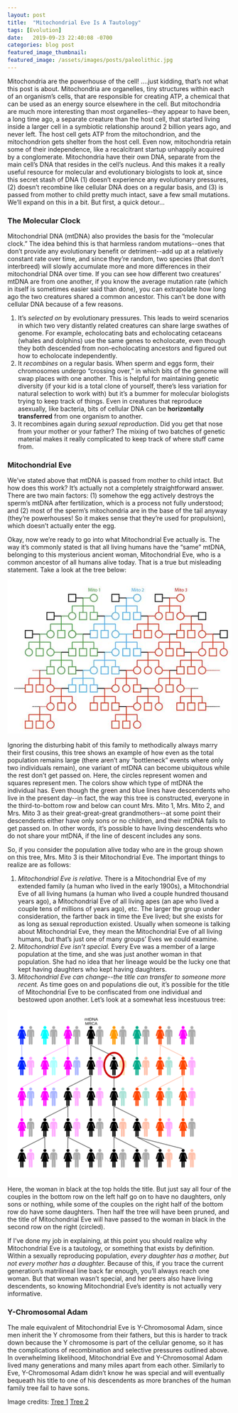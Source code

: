 ```yaml
---
layout: post
title:  "Mitochondrial Eve Is A Tautology"
tags: [Evolution]
date:   2019-09-23 22:40:08 -0700
categories: blog post
featured_image_thumbnail:
featured_image: /assets/images/posts/paleolithic.jpg
---
```


Mitochondria are the powerhouse of the cell!  ....just kidding, that’s not what this post is about.  Mitochondria are organelles, tiny structures within each of an organism’s cells, that are responsible for creating ATP, a chemical that can be used as an energy source elsewhere in the cell.  But mitochondria are much more interesting than most organelles--they appear to have been, a long time ago, a separate creature than the host cell, that started living inside a larger cell in a symbiotic relationship around 2 billion years ago, and never left.  The host cell gets ATP from the mitochondrion, and the mitochondrion gets shelter from the host cell.  Even now, mitochondria retain some of their independence, like a recalcitrant startup unhappily acquired by a conglomerate.  Mitochondria have their own DNA, separate from the main cell’s DNA that resides in the cell’s nucleus.  And this makes it a really useful resource for molecular and evolutionary biologists to look at, since this secret stash of DNA (1) doesn’t experience any evolutionary pressures, (2) doesn’t recombine like cellular DNA does on a regular basis, and (3) is passed from mother to child pretty much intact, save a few small mutations.  We’ll expand on this in a bit.  But first, a quick detour...

### The Molecular Clock
Mitochondrial DNA (mtDNA) also provides the basis for the “molecular clock.”  The idea behind this is that harmless random mutations--ones that don’t provide any evolutionary benefit or detriment--add up at a relatively constant rate over time, and since they’re random, two species (that don’t interbreed) will slowly accumulate more and more differences in their mitochondrial DNA over time.  If you can see how different two creatures’ mtDNA are from one another, if you know the average mutation rate (which in itself is sometimes easier said than done), you can extrapolate how long ago the two creatures shared a common ancestor.  This can’t be done with cellular DNA because of a few reasons.  
1. It’s _selected on_ by evolutionary pressures.  This leads to weird scenarios in which two very distantly related creatures can share large swathes of genome.  For example, echolocating bats and echolocating cetaceans (whales and dolphins) use the same genes to echolocate, even though they both descended from non-echolocating ancestors and figured out how to echolocate independently.
2. It _recombines_ on a regular basis.  When sperm and eggs form, their chromosomes undergo “crossing over,” in which bits of the genome will swap places with one another.  This is helpful for maintaining genetic diversity (if your kid is a total clone of yourself, there’s less variation for natural selection to work with) but it’s a bummer for molecular biologists trying to keep track of things.  Even in creatures that reproduce asexually, like bacteria, bits of cellular DNA can be **horizontally transferred** from one organism to another.
3. It recombines again during _sexual reproduction_.  Did you get that nose from your mother or your father?  The mixing of two batches of genetic material makes it really complicated to keep track of where stuff came from.

### Mitochondrial Eve
We’ve stated above that mtDNA is passed from mother to child intact.  But how does this work?  It’s actually not a completely straightforward answer.  There are two main factors: (1) somehow the egg actively destroys the sperm’s mtDNA after fertilization, which is a process not fully understood; and (2) most of the sperm’s mitochondria are in the base of the tail anyway (they’re powerhouses!  So it makes sense that they’re used for propulsion), which doesn’t actually enter the egg.

Okay, now we’re ready to go into what Mitochondrial Eve actually is.  The way it’s commonly stated is that all living humans have the “same” mtDNA, belonging to this mysterious ancient woman, Mitochondrial Eve, who is a common ancestor of all humans alive today.  That is a true but misleading statement.  Take a look at the tree below:

![tree-1](/assets/images/posts/mitochondrial-eve-1.jpg)

Ignoring the disturbing habit of this family to methodically always marry their first cousins, this tree shows an example of how even as the total population remains large (there aren’t any “bottleneck” events where only two individuals remain), one variant of mtDNA can become ubiquitous while the rest don’t get passed on.  Here, the circles represent women and squares represent men.  The colors show which type of mtDNA the individual has.  Even though the green and blue lines have descendents who live in the present day--in fact, the way this tree is constructed, everyone in the third-to-bottom row and below can count Mrs. Mito 1, Mrs. Mito 2, and Mrs. Mito 3 as their great-great-great grandmothers--at some point their descendents either have only sons or no children, and their mtDNA fails to get passed on.  In other words, it’s possible to have living descendents who do not share your mtDNA, if the line of descent includes any sons.

So, if you consider the population alive today who are in the group shown on this tree, Mrs. Mito 3 is their Mitochondrial Eve.  The important things to realize are as follows:
1. _Mitochondrial Eve is relative._  There is a Mitochondrial Eve of my extended family (a human who lived in the early 1900s), a Mitochondrial Eve of all living humans (a human who lived a couple hundred thousand years ago), a Mitochondrial Eve of all living apes (an ape who lived a couple tens of millions of years ago), etc.  The larger the group under consideration, the farther back in time the Eve lived; but she exists for as long as sexual reproduction existed.  Usually when someone is talking about Mitochondrial Eve, they mean the Mitochondrial Eve of all living humans, but that’s just one of many groups’ Eves we could examine.
2. _Mitochondrial Eve isn’t special._  Every Eve was a member of a large population at the time, and she was just another woman in that population.  She had no idea that her lineage would be the lucky one that kept having daughters who kept having daughters.
3. _Mitochondrial Eve can change--the title can transfer to someone more recent._  As time goes on and populations die out, it’s possible for the title of Mitochondrial Eve to be confiscated from one individual and bestowed upon another.  Let’s look at a somewhat less incestuous tree:

![tree-2](/assets/images/posts/mitochondrial-eve-3.png)

Here, the woman in black at the top holds the title.  But just say all four of the couples in the bottom row on the left half go on to have no daughters, only sons or nothing, while some of the couples on the right half of the bottom row do have some daughters.  Then half the tree will have been pruned, and the title of Mitochondrial Eve will have passed to the woman in black in the second row on the right (circled).

If I’ve done my job in explaining, at this point you should realize why Mitochondrial Eve is a tautology, or something that exists by definition.  Within a sexually reproducing population, _every daughter has a mother, but not every mother has a daughter._  Because of this, if you trace the current generation’s matrilineal line back far enough, you’ll always reach one woman.  But that woman wasn’t special, and her peers also have living descendents, so knowing Mitochondrial Eve’s identity is not actually very informative.

### Y-Chromosomal Adam
The male equivalent of Mitochondrial Eve is Y-Chromosomal Adam, since men inherit the Y chromosome from their fathers, but this is harder to track down because the Y chromosome is part of the cellular genome, so it has the complications of recombination and selective pressures outlined above.  In overwhelming likelihood, Mitochondrial Eve and Y-Chromosomal Adam lived many generations and many miles apart from each other.  Similarly to Eve, Y-Chromosomal Adam didn’t know he was special and will eventually bequeath his title to one of his descendents as more branches of the human family tree fail to have sons.

Image credits:
[Tree 1](https://biologos.org/articles/mitochondrial-eve-y-chromosome-adam-and-reasons-to-believe)
[Tree 2](https://upload.wikimedia.org/wikipedia/commons/9/92/MtDNA-MRCA-generations-Evolution.svg)